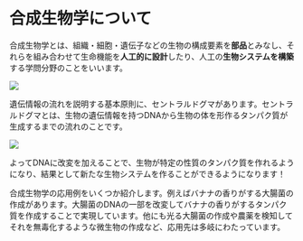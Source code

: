 # 合成生物学について

合成生物学とは、組織・細胞・遺伝子などの生物の構成要素を**部品**とみなし、それらを組み合わせて生命機能を**人工的に設計**したり、人工の**生物システムを構築**する学問分野のことをいいます。

![](/images/synbio1.png)

遺伝情報の流れを説明する基本原則に、セントラルドグマがあります。セントラルドグマとは、生物の遺伝情報を持つDNAから生物の体を形作るタンパク質が生成するまでの流れのことです。

![](/images/synbio2.png)

よってDNAに改変を加えることで、生物が特定の性質のタンパク質を作れるようになり、結果として新たな生物システムを作ることができるようになります！

合成生物学の応用例をいくつか紹介します。例えばバナナの香りがする大腸菌の作成があります。大腸菌のDNAの一部を改変してバナナの香りがするタンパク質を作成することで実現しています。他にも光る大腸菌の作成や農薬を検知してそれを無毒化するような微生物の作成など、応用先は多岐にわたっています。
